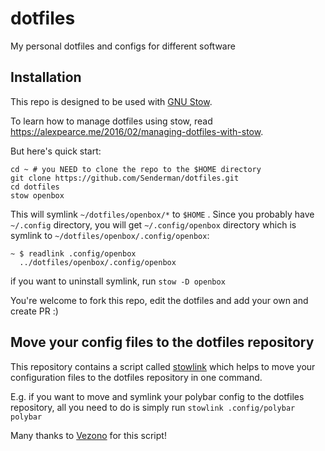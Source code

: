 # dotfiles
My personal dotfiles and configs for different software

## Installation
This repo is designed to be used with [GNU Stow](https://www.gnu.org/software/stow/).

To learn how to manage dotfiles using stow, read https://alexpearce.me/2016/02/managing-dotfiles-with-stow.

But here's quick start:

```
cd ~ # you NEED to clone the repo to the $HOME directory
git clone https://github.com/Senderman/dotfiles.git
cd dotfiles
stow openbox
```
This will symlink `~/dotfiles/openbox/*` to `$HOME` . Since you probably have `~/.config` directory, you will get `~/.config/openbox` directory which is symlink to `~/dotfiles/openbox/.config/openbox`:
```
~ $ readlink .config/openbox
  ../dotfiles/openbox/.config/openbox
```

if you want to uninstall symlink, run `stow -D openbox`

You're welcome to fork this repo, edit the dotfiles and add your own and create PR :)

## Move your config files to the dotfiles repository

This repository contains a script called [stowlink](scripts/scripts/stowlink) which helps to move your configuration files to the dotfiles repository in one command.

E.g. if you want to move and symlink your polybar config to the dotfiles repository, all you need to do is simply run `stowlink .config/polybar polybar`

Many thanks to [Vezono](https://github.com/vezono) for this script!

